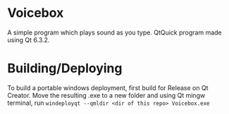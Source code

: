 # Voicebox
A simple program which plays sound as you type. QtQuick program made using Qt 6.3.2.

# Building/Deploying
To build a portable windows deployment, first build for Release on Qt Creator. Move the resulting .exe to a new folder and using Qt mingw terminal, run
`windeployqt --qmldir <dir of this repo> Voicebox.exe`